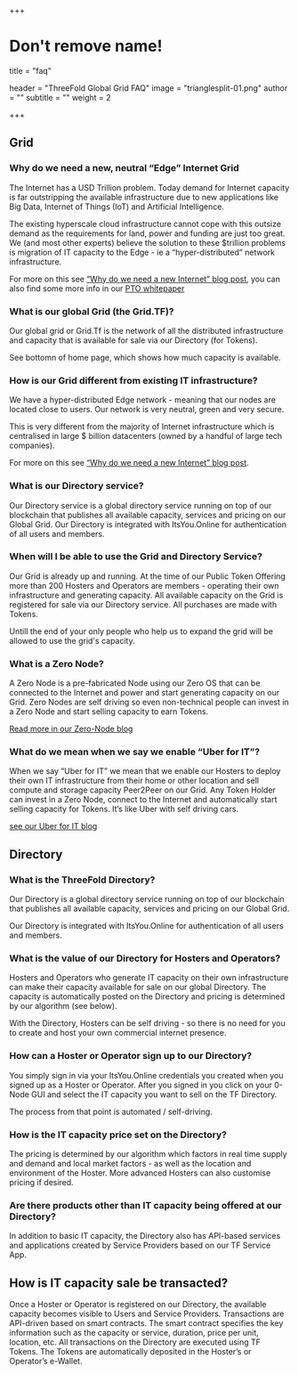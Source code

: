 +++
# Don't remove name!
title = "faq"

header = "ThreeFold Global Grid FAQ"
image = "trianglesplit-01.png"
author = ""
subtitle = ""
weight = 2

+++


## Grid

### Why do we need a new, neutral “Edge” Internet Grid

The Internet has a USD Trillion problem. Today demand for Internet capacity is far outstripping the available infrastructure due to new applications like Big Data, Internet of Things (IoT) and Artificial Intelligence.

The existing hyperscale cloud infrastructure cannot cope with this outsize demand as the requirements for land, power and funding are just too great. We (and most other experts) believe the solution to these $trillion problems is migration of IT capacity to the Edge - ie a “hyper-distributed” network infrastructure.

For more on this see [“Why do we need a new Internet” blog post](../information/the-need-for-a-new-neutral-edge-internet), you can also find some more info in our [PTO whitepaper](http://tiny.cc/tf_whitepaper_pto)

### What is our global Grid (the Grid.TF)?

Our global grid or Grid.Tf is the network of all the distributed infrastructure and capacity that is available for sale via our Directory (for Tokens).

See bottomn of home page, which shows how much capacity is available.

### How is our Grid different from existing IT infrastructure?

We have a hyper-distributed Edge network - meaning that our nodes are located close to users. Our network is very neutral, green and very secure.

This is very different from the majority of Internet infrastructure which is centralised in large $ billion datacenters (owned by a handful of large tech companies).

For more on this see [“Why do we need a new Internet” blog post](../information/the-need-for-a-new-neutral-edge-internet).


### What is our Directory service?

Our Directory service is a global directory service running on top of our blockchain that publishes all available capacity, services and pricing on our Global Grid. Our Directory is integrated with ItsYou.Online for authentication of all users and members.

### When will I be able to use the Grid and Directory Service?

Our Grid is already up and running. At the time of our Public Token Offering more than 200 Hosters and Operators are members - operating their own infrastructure and generating capacity. All available capacity on the Grid is registered for sale via our Directory service. All purchases are made with Tokens.

Untill the end of your only people who help us to expand the grid will be allowed to use the grid's capacity.

### What is a Zero Node?

A Zero Node is a pre-fabricated Node using our Zero OS that can be connected to the Internet and power and start generating capacity on our Grid. Zero Nodes are self driving so even non-technical people can invest in a Zero Node and start selling capacity to earn Tokens.

[Read more in our Zero-Node blog](../information/zero-node)

### What do we mean when we say we enable “Uber for IT”?

When we say “Uber for IT” we mean that we enable our Hosters to deploy their own IT infrastructure from their home or other location and sell compute and storage capacity Peer2Peer on our Grid. Any Token Holder can invest in a Zero Node, connect to the Internet and automatically start selling capacity for Tokens. It’s like Uber with self driving cars.

[see our Uber for IT blog](../information/uber-for-internet-capacity)

## Directory

### What is the ThreeFold Directory?

Our Directory is a global directory service running on top of our blockchain that publishes all available capacity, services and pricing on our Global Grid.  

Our Directory is integrated with ItsYou.Online for authentication of all users and members.


### What is the value of our Directory for Hosters and Operators?

Hosters and Operators who generate IT capacity on their own infrastructure can make their capacity available for sale on our global Directory.  The capacity is automatically posted on the Directory and pricing is determined by our algorithm (see below).  

With the Directory, Hosters can be self driving - so there is no need for you to create and host your own commercial internet presence.

### How can a Hoster or Operator sign up to our Directory?

You simply sign in via your ItsYou.Online credentials you created when you signed up as a Hoster or Operator. After you signed in you click on your 0-Node GUI and select the IT capacity you want to sell on the TF Directory.  

The process from that point is automated / self-driving.

###  How is the IT capacity price set on the Directory?

The pricing is determined by our algorithm which factors in real time supply and demand and local market factors - as well as the location and environment of the Hoster.  More advanced Hosters can also customise pricing if desired. 

### Are there products other than IT capacity being offered at our Directory?

In addition to basic IT capacity, the Directory also has API-based services and applications created by Service Providers based on our TF Service App.  
 
## How is IT capacity sale be transacted?

Once a Hoster or Operator is registered on our Directory, the available capacity becomes visible to Users and Service Providers. Transactions are API-driven based on smart contracts. The smart contract specifies the key information such as the capacity or service, duration, price per unit, location, etc.  All transactions on the Directory are executed using TF Tokens.  The Tokens are automatically deposited in the Hoster’s or Operator’s e-Wallet.




